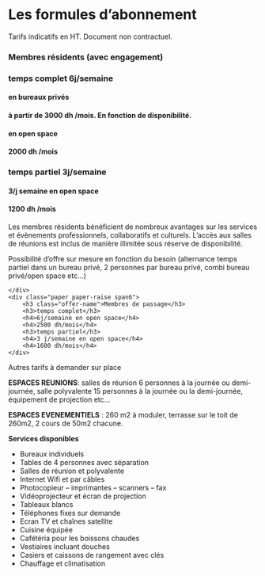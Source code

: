 # Les formules d’abonnement

Tarifs indicatifs en HT. Document non contractuel.

<div class="offers row-fluid">
    <div class="paper paper-raise span6">
        <h3 class="offer-name">Membres résidents (avec engagement)</h3>
        <h3>temps complet 6j/semaine </h3>
        <h4>en bureaux privés</h4>
        <h4>à partir de 3000 dh /mois. En fonction de disponibilité.</h4>
        <h4>en open space</h4>
        <h4>2000 dh /mois</h4>
        <h3>temps partiel 3j/semaine</h3>
        <h4>3/j semaine en open space</h4>
        <h4>1200 dh /mois</h4>

Les membres résidents bénéficient de nombreux avantages sur les services et évènements professionnels, collaboratifs et culturels. L’accès aux salles de réunions est inclus de manière illimitée sous réserve de disponibilité.

Possibilité d’offre sur mesure en fonction du besoin (alternance temps partiel dans un bureau privé, 2 personnes par bureau privé, combi bureau privé/open space etc…)

    </div>
    <div class="paper paper-raise span6">
        <h3 class="offer-name">Membres de passage</h3>
        <h3>temps complet</h3>
        <h4>6j/semaine en open space</h4>
        <h4>2500 dh/mois</h4>
        <h3>temps partiel</h3>
        <h4>3 j/semaine en open space</h4>
        <h4>1600 dh/mois</h4>
    </div>
</div>

Autres tarifs à demander sur place

__ESPACES REUNIONS__: salles de réunion 6 personnes à la journée ou demi-journée, salle polyvalente 15 personnes à la journée ou la demi-journée, équipement de projection etc…

__ESPACES EVENEMENTIELS__ : 260 m2 à moduler, terrasse sur le toit de 260m2, 2 cours de 50m2 chacune.

__Services disponibles__

* Bureaux individuels
* Tables de 4 personnes avec séparation
* Salles de réunion et polyvalente
* Internet Wifi et par câbles
* Photocopieur – imprimantes – scanners – fax
* Vidéoprojecteur et écran de projection
* Tableaux blancs
* Téléphones fixes sur demande
* Ecran TV et chaînes satellite
* Cuisine équipée
* Cafétéria pour les boissons chaudes
* Vestiaires incluant douches
* Casiers et caissons de rangement avec clés
* Chauffage et climatisation

